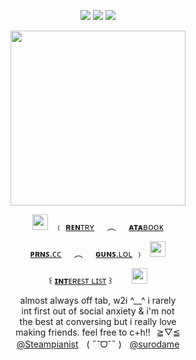 <div align="center"> 
  
![](https://file.garden/Zoh6AmUPgG7Qjqjt/eiden/wing%20left) ![](https://komarev.com/ghpvc/?username=bloodyworship&color=ab8270&label=⠀♡‎⠀&style=plastic&abbreviated=true) ![](https://file.garden/Zoh6AmUPgG7Qjqjt/eiden/wing%20right)

<img width="280" src="https://file.garden/Zoh6AmUPgG7Qjqjt/eiden/eiden%20yayyy%20cropped.png">

<img width=25 src="https://file.garden/Zoh6AmUPgG7Qjqjt/eiden/tvyellowandbrown.gif">⠀﹙ [**ʀᴇɴ**ᴛʀʏ](https://rentry.co/rusame)⠀⠀︵⠀⠀[**ᴀᴛᴀ**ʙᴏᴏᴋ](https://oliver.atabook.org/)

[**ᴘʀɴꜱ**.ᴄᴄ](https://pronouns.cc/@nightwatch)⠀⠀︵⠀⠀[**ɢᴜɴꜱ**.ʟᴏʟ](https://guns.lol/olivine) ﹚⠀<img width=25 src="https://file.garden/Zoh6AmUPgG7Qjqjt/eiden/pawprint.gifv">

꒰ [**ɪɴᴛ**ᴇʀᴇꜱᴛ ʟɪꜱᴛ](https://rentry.co/orville) ꒱⠀⠀⠀<img width=25 src="https://file.garden/Zoh6AmUPgG7Qjqjt/eiden/tiger.gifv">

almost always off tab, w2i ^__^ i rarely<br>
int first out of social anxiety & i'm not<br>
the best at conversing but i really love<br>
making friends. feel free to c+h!!⠀≧▽≦<br>
[@Steampianist](https://github.com/Steampianist)ㅤ( ˶ˆᗜˆ˵ )ㅤ[@surodame](https://github.com/surodame) <br>

